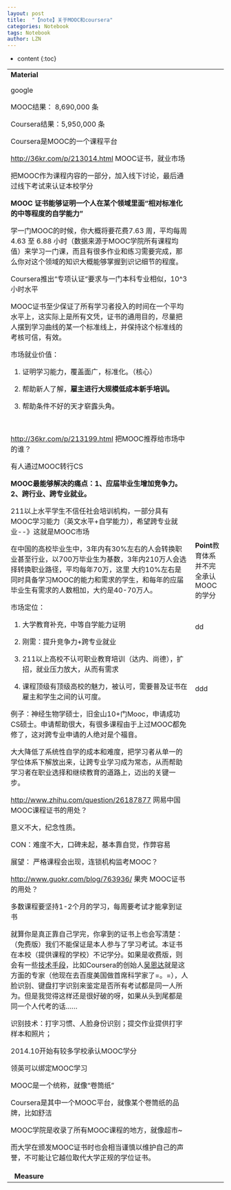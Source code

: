 ```yaml
---
layout: post
title:  "【note】关于MOOC和coursera" 
categories: Notebook
tags: Notebook
author: LZN
---
```


* content
{:toc}

<table>
<tbody>
<tr>
<td><strong>Material</strong>

google

MOOC结果： 8,690,000 条

Coursera结果：5,950,000 条

Coursera是MOOC的一个课程平台

http://36kr.com/p/213014.html MOOC证书，就业市场

把MOOC作为课程内容的一部分，加入线下讨论，最后通过线下考试来认证本校学分

<strong>MOOC 证书能够证明一个人在某个领域里面“相对标准化的中等程度的自学能力”</strong>

学一门MOOC的时候，你大概将要花费7.63 周，平均每周 4.63 至 6.88 小时（数据来源于MOOC学院所有课程均值）来学习一门课，而且有很多作业和练习需要完成，那么你对这个领域的知识大概能够掌握到识记细节的程度。

Coursera推出“专项认证“要求与一门本科专业相似，10^3小时水平

MOOC证书至少保证了所有学习者投入的时间在一个平均水平上，这实际上是所有文凭，证书的通用目的，尽量把人摆到学习曲线的某一个标准线上，并保持这个标准线的考核可信，有效。

市场就业价值：

1. 证明学习能力，覆盖面广，标准化。（核心）

2. 帮助新人了解，<strong>雇主进行大规模低成本新手培训。</strong>

3. 帮助条件不好的天才崭露头角。

&nbsp;

http://36kr.com/p/213199.html 把MOOC推荐给市场中的谁？

有人通过MOOC转行CS

<strong>MOOC最能够解决的痛点：1、应届毕业生增加竞争力。2、跨行业、跨专业就业。</strong>

211以上水平学生不信任社会培训机构，一部分具有MOOC学习能力（英文水平+自学能力），希望跨专业就业--》这就是MOOC市场

在中国的高校毕业生中，3年内有30%左右的人会转换职业甚至行业，以700万毕业生为基数，3年内210万人会选择转换职业路径，平均每年70万，这里 大约10%左右是同时具备学习MOOC的能力和需求的学生，和每年的应届毕业生有需求的人数相加，大约是40-70万人。

市场定位：

1. 大学教育补充，中等自学能力证明

2. 刚需：提升竞争力+跨专业就业

3. 211以上高校不认可职业教育培训（达内、尚德），扩招，就业压力放大，从而有需求

4. 课程顶级有顶级高校的魅力，被认可，需要普及证书在雇主和学生之间的认可度。

例子：神经生物学硕士，旧金山10+门Mooc，申请成功CS硕士。申请帮助很大，有很多课程由于上过MOOC都免修了，这对跨专业申请的人绝对是个福音。

大大降低了系统性自学的成本和难度，把学习者从单一的学位体系下解放出来，让跨专业学习成为常态，从而帮助学习者在职业选择和继续教育的道路上，迈出的关键一步。

http://www.zhihu.com/question/26187877 网易中国MOOC课程证书的用处？

意义不大，纪念性质。

CON：难度不大，口碑未起，基本靠自觉，作弊容易

展望： 严格课程会出现，连锁机构监考MOOC？

http://www.guokr.com/blog/763936/ 果壳 MOOC证书的用处？

多数课程要坚持1-2个月的学习，每周要考试才能拿到证书

就算你是真正靠自己学完，你拿到的证书上也会写清楚：（免费版）我们不能保证是本人参与了学习考试。本证书在本校（提供课程的学校）不记学分。如果是收费版，则会有一些<a href="https://www.coursera.org/signature/" target="_blank">技术手段</a>，比如Coursera的创始人<a href="http://baike.baidu.com/view/10853998.htm" target="_blank">吴恩达</a>就是这方面的专家（他现在去百度美国做首席科学家了=。=），人脸识别、键盘打字识别来鉴定是否所有考试都是同一人所为。但是我觉得这样还是很好破的呀，如果从头到尾都是同一个人代考的话……

识别技术：打字习惯、人脸身份识别；提交作业提供打字样本和照片；

2014.10开始有较多学校承认MOOC学分

领英可以绑定MOOC学习
<div class="cmt-content cmtContent gbbcode-content">

MOOC是一个统称，就像“卷筒纸”

Coursera是其中一个MOOC平台，就像某个卷筒纸的品牌，比如舒洁

MOOC学院是收录了所有MOOC课程的地方，就像超市~

而大学在颁发MOOC证书时也会相当谨慎以维护自己的声誉，不可能让它越位取代大学正规的学位证书。

</div></td>
<td><strong>Point</strong>教育体系并不完全承认MOOC的学分

&nbsp;

dd

&nbsp;

&nbsp;

&nbsp;

ddd</td>
</tr>
<tr>
<td colspan="2"> <strong> Measure</strong></td>
</tr>
</tbody>
</table>
&nbsp;
